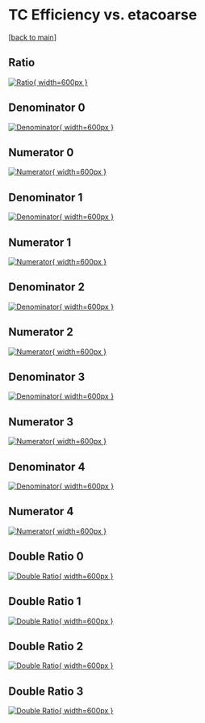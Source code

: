 # TC Efficiency vs. etacoarse

[[back to main](./)]



## Ratio

[![Ratio](../mtv/var/TC_loweta_321_-1_eff_etacoarse.png){ width=600px }](../mtv/var/TC_loweta_321_-1_eff_etacoarse.pdf)

## Denominator 0

[![Denominator](../mtv/den/TC_loweta_321_-1_eff_etacoarse_den0.png){ width=600px }](../mtv/den/TC_loweta_321_-1_eff_etacoarse_den0.pdf)

## Numerator 0

[![Numerator](../mtv/num/TC_loweta_321_-1_eff_etacoarse_num0.png){ width=600px }](../mtv/num/TC_loweta_321_-1_eff_etacoarse_num0.pdf)

## Denominator 1

[![Denominator](../mtv/den/TC_loweta_321_-1_eff_etacoarse_den1.png){ width=600px }](../mtv/den/TC_loweta_321_-1_eff_etacoarse_den1.pdf)

## Numerator 1

[![Numerator](../mtv/num/TC_loweta_321_-1_eff_etacoarse_num1.png){ width=600px }](../mtv/num/TC_loweta_321_-1_eff_etacoarse_num1.pdf)

## Denominator 2

[![Denominator](../mtv/den/TC_loweta_321_-1_eff_etacoarse_den2.png){ width=600px }](../mtv/den/TC_loweta_321_-1_eff_etacoarse_den2.pdf)

## Numerator 2

[![Numerator](../mtv/num/TC_loweta_321_-1_eff_etacoarse_num2.png){ width=600px }](../mtv/num/TC_loweta_321_-1_eff_etacoarse_num2.pdf)

## Denominator 3

[![Denominator](../mtv/den/TC_loweta_321_-1_eff_etacoarse_den3.png){ width=600px }](../mtv/den/TC_loweta_321_-1_eff_etacoarse_den3.pdf)

## Numerator 3

[![Numerator](../mtv/num/TC_loweta_321_-1_eff_etacoarse_num3.png){ width=600px }](../mtv/num/TC_loweta_321_-1_eff_etacoarse_num3.pdf)

## Denominator 4

[![Denominator](../mtv/den/TC_loweta_321_-1_eff_etacoarse_den4.png){ width=600px }](../mtv/den/TC_loweta_321_-1_eff_etacoarse_den4.pdf)

## Numerator 4

[![Numerator](../mtv/num/TC_loweta_321_-1_eff_etacoarse_num4.png){ width=600px }](../mtv/num/TC_loweta_321_-1_eff_etacoarse_num4.pdf)

## Double Ratio 0

[![Double Ratio](../mtv/ratio/TC_loweta_321_-1_eff_etacoarse_ratio0.png){ width=600px }](../mtv/ratio/TC_loweta_321_-1_eff_etacoarse_ratio0.pdf)

## Double Ratio 1

[![Double Ratio](../mtv/ratio/TC_loweta_321_-1_eff_etacoarse_ratio1.png){ width=600px }](../mtv/ratio/TC_loweta_321_-1_eff_etacoarse_ratio1.pdf)

## Double Ratio 2

[![Double Ratio](../mtv/ratio/TC_loweta_321_-1_eff_etacoarse_ratio2.png){ width=600px }](../mtv/ratio/TC_loweta_321_-1_eff_etacoarse_ratio2.pdf)

## Double Ratio 3

[![Double Ratio](../mtv/ratio/TC_loweta_321_-1_eff_etacoarse_ratio3.png){ width=600px }](../mtv/ratio/TC_loweta_321_-1_eff_etacoarse_ratio3.pdf)

